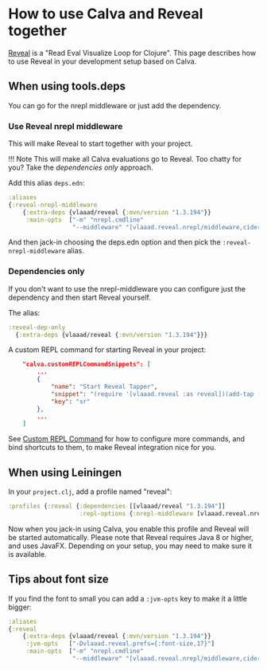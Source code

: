 # How to use Calva and Reveal together

[Reveal](https://vlaaad.github.io/reveal) is a "Read Eval Visualize Loop for
Clojure". This page describes how to use Reveal in your development setup based
on Calva.


## When using tools.deps

You can go for the nrepl middleware or just add the dependency. 


### Use Reveal nrepl middleware

This will make Reveal to start together with your project.

!!! Note
    This will make all Calva evaluations go to Reveal. Too chatty for you? Take the _dependencies only_ approach.


Add this alias `deps.edn`:

```clojure
:aliases
{:reveal-nrepl-middleware
    {:extra-deps {vlaaad/reveal {:mvn/version "1.3.194"}}
     :main-opts  ["-m" "nrepl.cmdline"
                  "--middleware" "[vlaaad.reveal.nrepl/middleware,cider.nrepl/cider-middleware]"]}}

```

And then jack-in choosing the deps.edn option and then pick the `:reveal-nrepl-middleware` alias.

### Dependencies only

If you don't want to use the nrepl-middleware you can configure just the dependency and then start Reveal yourself.

The alias:

```clojure
:reveal-dep-only
  {:extra-deps {vlaaad/reveal {:mvn/version "1.3.194"}}}
```

A custom REPL command for starting Reveal in your project:

```json
    "calva.customREPLCommandSnippets": [
        ...
        {
            "name": "Start Reveal Tapper",
            "snippet": "(require '[vlaaad.reveal :as reveal])(add-tap (reveal/ui))",
            "key": "sr"
        },
        ...
    ]
```

See [Custom REPL Command](custom-snippets.md) for how to configure more commands, and bind shortcuts to them, to make Reveal integration nice for you.


## When using Leiningen

In your `project.clj`, add a profile named "reveal":

```clojure
:profiles {:reveal {:dependencies [[vlaaad/reveal "1.3.194"]]
                    :repl-options {:nrepl-middleware [vlaaad.reveal.nrepl/middleware]}}}
```

Now when you jack-in using Calva, you enable this profile and Reveal will be
started automatically. Please note that Reveal requires Java 8 or higher, and
uses JavaFX. Depending on your setup, you may need to make sure it is available.

## Tips about font size
If you find the font to small you can add a `:jvm-opts` key to make it a little bigger:

```clojure
:aliases
{:reveal
    {:extra-deps {vlaaad/reveal {:mvn/version "1.3.194"}}
     :jvm-opts   ["-Dvlaaad.reveal.prefs={:font-size,17}"]
     :main-opts  ["-m" "nrepl.cmdline"
                  "--middleware" "[vlaaad.reveal.nrepl/middleware,cider.nrepl/cider-middleware]"]}}

```

